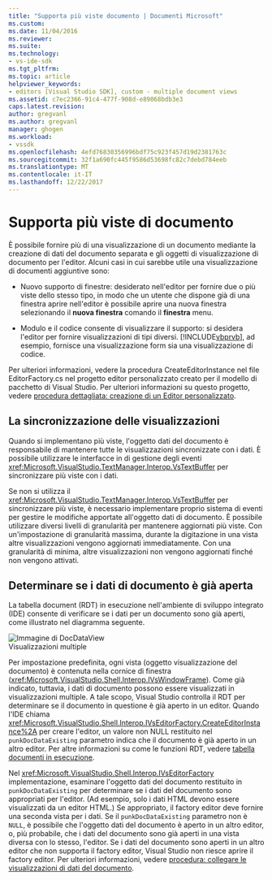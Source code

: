 ```yaml
---
title: "Supporta più viste documento | Documenti Microsoft"
ms.custom: 
ms.date: 11/04/2016
ms.reviewer: 
ms.suite: 
ms.technology:
- vs-ide-sdk
ms.tgt_pltfrm: 
ms.topic: article
helpviewer_keywords:
- editors [Visual Studio SDK], custom - multiple document views
ms.assetid: c7ec2366-91c4-477f-908d-e89068bdb3e3
caps.latest.revision: 
author: gregvanl
ms.author: gregvanl
manager: ghogen
ms.workload:
- vssdk
ms.openlocfilehash: 4efd76830356996bdf75c923f457d19d2381763c
ms.sourcegitcommit: 32f1a690fc445f9586d53698fc82c7debd784eeb
ms.translationtype: MT
ms.contentlocale: it-IT
ms.lasthandoff: 12/22/2017
---
```

# <a name="supporting-multiple-document-views"></a>Supporta più viste di documento
È possibile fornire più di una visualizzazione di un documento mediante la creazione di dati del documento separata e gli oggetti di visualizzazione di documento per l'editor. Alcuni casi in cui sarebbe utile una visualizzazione di documenti aggiuntive sono:  
  
-   Nuovo supporto di finestre: desiderato nell'editor per fornire due o più viste dello stesso tipo, in modo che un utente che dispone già di una finestra aprire nell'editor è possibile aprire una nuova finestra selezionando il **nuova finestra** comando il **finestra** menu.  
  
-   Modulo e il codice consente di visualizzare il supporto: si desidera l'editor per fornire visualizzazioni di tipi diversi. [!INCLUDE[vbprvb](../code-quality/includes/vbprvb_md.md)], ad esempio, fornisce una visualizzazione form sia una visualizzazione di codice.  
  
 Per ulteriori informazioni, vedere la procedura CreateEditorInstance nel file EditorFactory.cs nel progetto editor personalizzato creato per il modello di pacchetto di Visual Studio. Per ulteriori informazioni su questo progetto, vedere [procedura dettagliata: creazione di un Editor personalizzato](../extensibility/walkthrough-creating-a-custom-editor.md).  
  
## <a name="synchronizing-views"></a>La sincronizzazione delle visualizzazioni  
 Quando si implementano più viste, l'oggetto dati del documento è responsabile di mantenere tutte le visualizzazioni sincronizzate con i dati. È possibile utilizzare le interfacce in di gestione degli eventi <xref:Microsoft.VisualStudio.TextManager.Interop.VsTextBuffer> per sincronizzare più viste con i dati.  
  
 Se non si utilizza il <xref:Microsoft.VisualStudio.TextManager.Interop.VsTextBuffer> per sincronizzare più viste, è necessario implementare proprio sistema di eventi per gestire le modifiche apportate all'oggetto dati di documento. È possibile utilizzare diversi livelli di granularità per mantenere aggiornati più viste. Con un'impostazione di granularità massima, durante la digitazione in una vista altre visualizzazioni vengono aggiornati immediatamente. Con una granularità di minima, altre visualizzazioni non vengono aggiornati finché non vengono attivati.  
  
## <a name="determining-whether-document-data-is-already-open"></a>Determinare se i dati di documento è già aperta  
 La tabella document (RDT) in esecuzione nell'ambiente di sviluppo integrato (IDE) consente di verificare se i dati per un documento sono già aperti, come illustrato nel diagramma seguente.  
  
 ![Immagine di DocDataView](../extensibility/media/docdataview.gif "Docdataview")  
Visualizzazioni multiple  
  
 Per impostazione predefinita, ogni vista (oggetto visualizzazione del documento) è contenuta nella cornice di finestra (<xref:Microsoft.VisualStudio.Shell.Interop.IVsWindowFrame>). Come già indicato, tuttavia, i dati di documento possono essere visualizzati in visualizzazioni multiple. A tale scopo, Visual Studio controlla il RDT per determinare se il documento in questione è già aperto in un editor. Quando l'IDE chiama <xref:Microsoft.VisualStudio.Shell.Interop.IVsEditorFactory.CreateEditorInstance%2A> per creare l'editor, un valore non NULL restituito nel `punkDocDataExisting` parametro indica che il documento è già aperto in un altro editor. Per altre informazioni su come le funzioni RDT, vedere [tabella documenti in esecuzione](../extensibility/internals/running-document-table.md).  
  
 Nel <xref:Microsoft.VisualStudio.Shell.Interop.IVsEditorFactory> implementazione, esaminare l'oggetto dati del documento restituito in `punkDocDataExisting` per determinare se i dati del documento sono appropriati per l'editor. (Ad esempio, solo i dati HTML devono essere visualizzati da un editor HTML.) Se appropriato, il factory editor deve fornire una seconda vista per i dati. Se il `punkDocDataExisting` parametro non è `NULL`, è possibile che l'oggetto dati del documento è aperto in un altro editor, o, più probabile, che i dati del documento sono già aperti in una vista diversa con lo stesso, l'editor. Se i dati del documento sono aperti in un altro editor che non supporta il factory editor, Visual Studio non riesce aprire il factory editor. Per ulteriori informazioni, vedere [procedura: collegare le visualizzazioni di dati del documento](../extensibility/how-to-attach-views-to-document-data.md).